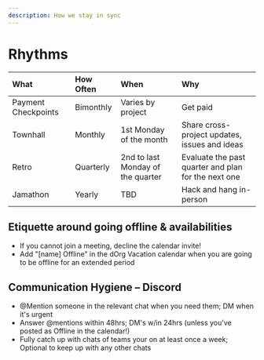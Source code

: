 ```yaml
---
description: How we stay in sync
---
```


# Rhythms

| What | How Often | When | Why |
| :--- | :--- | :--- | :--- |
| Payment Checkpoints | Bimonthly | Varies by project | Get paid |
| Townhall | Monthly | 1st Monday of the month | Share cross-project updates, issues and ideas |
| Retro | Quarterly | 2nd to last Monday of the quarter | Evaluate the past quarter and plan for the next one |
| Jamathon | Yearly | TBD | Hack and hang in-person |

## **Etiquette around going offline & availabilities**

* If you cannot join a meeting, decline the calendar invite!
* Add "\[name\] Offline" in the dOrg Vacation calendar when you are going to be offline for an extended period

## Communication Hygiene – Discord

* @Mention someone in the relevant chat when you need them; DM when it's urgent
* Answer @mentions within 48hrs; DM's w/in 24hrs \(unless you've posted as Offline in the calendar!\)
* Fully catch up with chats of teams your on at least once a week; Optional to keep up with any other chats

